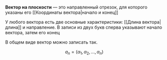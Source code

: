 
**Вектор на плоскости** — это направленный отрезок, для которого указаны его [[Координаты вектора|начало и конец]]

У любого вектора есть две основные характеристики: [[Длина вектора|длина]] и направление. В записи из двух букв сперва указывают начало вектора, затем его конец

В общем виде вектор можно записать так.

$$a_n​=(α_1​, α_2​, ..., α_n​)$$

